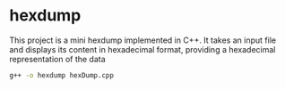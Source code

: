 # hexdump
This project is a mini hexdump implemented in C++. It takes an input file and displays its content in hexadecimal format, providing a hexadecimal representation of the data


```bash
g++ -o hexdump hexDump.cpp